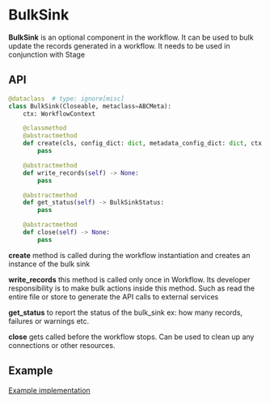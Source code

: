 # BulkSink

**BulkSink** is an optional component in the workflow. It can be used to bulk update the records generated in a workflow. It needs to be used in conjunction with Stage

## API

```python
@dataclass  # type: ignore[misc]
class BulkSink(Closeable, metaclass=ABCMeta):
    ctx: WorkflowContext

    @classmethod
    @abstractmethod
    def create(cls, config_dict: dict, metadata_config_dict: dict, ctx: WorkflowContext) -> "BulkSink":
        pass

    @abstractmethod
    def write_records(self) -> None:
        pass

    @abstractmethod
    def get_status(self) -> BulkSinkStatus:
        pass

    @abstractmethod
    def close(self) -> None:
        pass
```

**create** method is called during the workflow instantiation and creates an instance of the bulk sink

**write_records** this method is called only once in Workflow. Its developer responsibility is to make bulk actions inside this method. Such as read the entire file or store to generate the API calls to external services

**get_status** to report the status of the bulk_sink ex: how many records, failures or warnings etc.

**close** gets called before the workflow stops. Can be used to clean up any connections or other resources.

## Example

[Example implementation](https://github.com/open-metadata/OpenMetadata/blob/main/ingestion/src/metadata/ingestion/bulksink/metadata_usage.py#L36)
